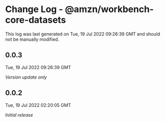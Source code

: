 # Change Log - @amzn/workbench-core-datasets

This log was last generated on Tue, 19 Jul 2022 09:26:39 GMT and should not be manually modified.

## 0.0.3
Tue, 19 Jul 2022 09:26:39 GMT

_Version update only_

## 0.0.2
Tue, 19 Jul 2022 02:20:05 GMT

_Initial release_

